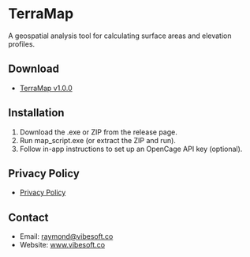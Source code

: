 # TerraMap
A geospatial analysis tool for calculating surface areas and elevation profiles.

## Download
- [TerraMap v1.0.0](https://github.com/vibesoft-media/terramap/releases/tag/v1.0.0)

## Installation
1. Download the .exe or ZIP from the release page.
2. Run map_script.exe (or extract the ZIP and run).
3. Follow in-app instructions to set up an OpenCage API key (optional).

## Privacy Policy
- [Privacy Policy](https://vibesoft-media.github.io/terramap/privacy_policy.html)

## Contact
- Email: raymond@vibesoft.co
- Website: www.vibesoft.co